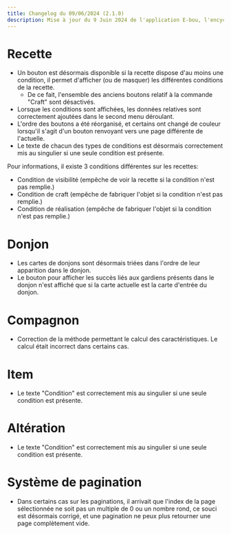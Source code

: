 ```yaml
---
title: Changelog du 09/06/2024 (2.1.0)
description: Mise à jour du 9 Juin 2024 de l'application E-bou, l'encyclopédie DOFUS la plus complète sur Discord.
---
```

# Recette
- Un bouton est désormais disponible si la recette dispose d'au moins une condition, il permet d'afficher (ou de masquer) les différentes conditions de la recette.
  - De ce fait, l'ensemble des anciens boutons relatif à la commande "Craft" sont désactivés.
- Lorsque les conditions sont affichées, les données relatives sont correctement ajoutées dans le second menu déroulant.
- L'ordre des boutons a été réorganisé, et certains ont changé de couleur lorsqu'il s'agit d'un bouton renvoyant vers une page différente de l'actuelle.
- Le texte de chacun des types de conditions est désormais correctement mis au singulier si une seule condition est présente.

Pour informations, il existe 3 conditions différentes sur les recettes: 
  - Condition de visibilité (empêche de voir la recette si la condition n'est pas remplie.)
  - Condition de craft (empêche de fabriquer l'objet si la condition n'est pas remplie.)
  - Condition de réalisation (empêche de fabriquer l'objet si la condition n'est pas remplie.)
# Donjon
- Les cartes de donjons sont désormais triées dans l'ordre de leur apparition dans le donjon.
- Le bouton pour afficher les succès liés aux gardiens présents dans le donjon n'est affiché que si la carte actuelle est la carte d'entrée du donjon.
# Compagnon
- Correction de la méthode permettant le calcul des caractéristiques. Le calcul était incorrect dans certains cas.
# Item
- Le texte "Condition" est correctement mis au singulier si une seule condition est présente.
# Altération
- Le texte "Condition" est correctement mis au singulier si une seule condition est présente.
# Système de pagination
- Dans certains cas sur les paginations, il arrivait que l'index de la page sélectionnée ne soit pas un multiple de 0 ou un nombre rond, ce souci est désormais corrigé, et une pagination ne peux plus retourner une page complètement vide.
